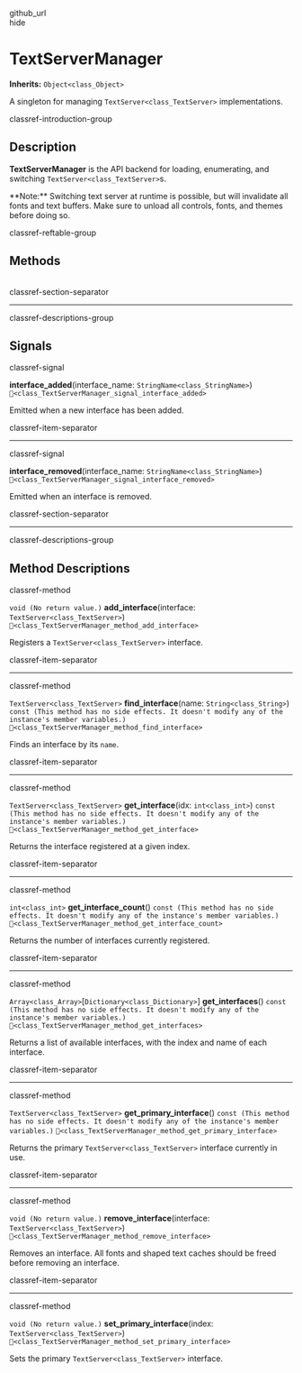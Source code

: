 github\_url  
hide

# TextServerManager

**Inherits:** `Object<class_Object>`

A singleton for managing `TextServer<class_TextServer>` implementations.

classref-introduction-group

## Description

**TextServerManager** is the API backend for loading, enumerating, and
switching `TextServer<class_TextServer>`s.

\*\*Note:\*\* Switching text server at runtime is possible, but will
invalidate all fonts and text buffers. Make sure to unload all controls,
fonts, and themes before doing so.

classref-reftable-group

## Methods

<table>
<tbody>
<tr>
</tr>
<tr>
</tr>
<tr>
</tr>
<tr>
</tr>
<tr>
</tr>
<tr>
</tr>
<tr>
</tr>
<tr>
</tr>
</tbody>
</table>

classref-section-separator

------------------------------------------------------------------------

classref-descriptions-group

## Signals

classref-signal

**interface\_added**(interface\_name: `StringName<class_StringName>`)
`🔗<class_TextServerManager_signal_interface_added>`

Emitted when a new interface has been added.

classref-item-separator

------------------------------------------------------------------------

classref-signal

**interface\_removed**(interface\_name: `StringName<class_StringName>`)
`🔗<class_TextServerManager_signal_interface_removed>`

Emitted when an interface is removed.

classref-section-separator

------------------------------------------------------------------------

classref-descriptions-group

## Method Descriptions

classref-method

`void (No return value.)` **add\_interface**(interface:
`TextServer<class_TextServer>`)
`🔗<class_TextServerManager_method_add_interface>`

Registers a `TextServer<class_TextServer>` interface.

classref-item-separator

------------------------------------------------------------------------

classref-method

`TextServer<class_TextServer>` **find\_interface**(name:
`String<class_String>`)
`const (This method has no side effects. It doesn't modify any of the instance's member variables.)`
`🔗<class_TextServerManager_method_find_interface>`

Finds an interface by its `name`.

classref-item-separator

------------------------------------------------------------------------

classref-method

`TextServer<class_TextServer>` **get\_interface**(idx: `int<class_int>`)
`const (This method has no side effects. It doesn't modify any of the instance's member variables.)`
`🔗<class_TextServerManager_method_get_interface>`

Returns the interface registered at a given index.

classref-item-separator

------------------------------------------------------------------------

classref-method

`int<class_int>` **get\_interface\_count**()
`const (This method has no side effects. It doesn't modify any of the instance's member variables.)`
`🔗<class_TextServerManager_method_get_interface_count>`

Returns the number of interfaces currently registered.

classref-item-separator

------------------------------------------------------------------------

classref-method

`Array<class_Array>`\[`Dictionary<class_Dictionary>`\]
**get\_interfaces**()
`const (This method has no side effects. It doesn't modify any of the instance's member variables.)`
`🔗<class_TextServerManager_method_get_interfaces>`

Returns a list of available interfaces, with the index and name of each
interface.

classref-item-separator

------------------------------------------------------------------------

classref-method

`TextServer<class_TextServer>` **get\_primary\_interface**()
`const (This method has no side effects. It doesn't modify any of the instance's member variables.)`
`🔗<class_TextServerManager_method_get_primary_interface>`

Returns the primary `TextServer<class_TextServer>` interface currently
in use.

classref-item-separator

------------------------------------------------------------------------

classref-method

`void (No return value.)` **remove\_interface**(interface:
`TextServer<class_TextServer>`)
`🔗<class_TextServerManager_method_remove_interface>`

Removes an interface. All fonts and shaped text caches should be freed
before removing an interface.

classref-item-separator

------------------------------------------------------------------------

classref-method

`void (No return value.)` **set\_primary\_interface**(index:
`TextServer<class_TextServer>`)
`🔗<class_TextServerManager_method_set_primary_interface>`

Sets the primary `TextServer<class_TextServer>` interface.
